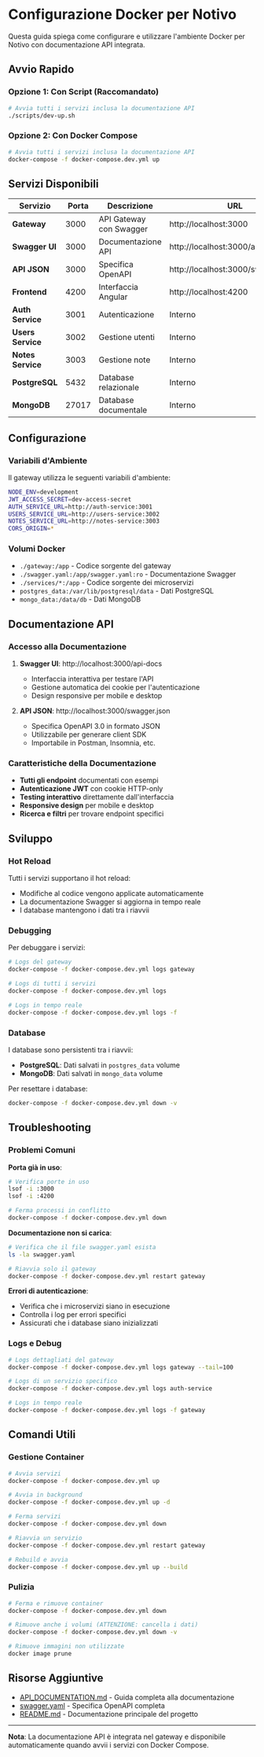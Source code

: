 # Configurazione Docker per Notivo

Questa guida spiega come configurare e utilizzare l'ambiente Docker per Notivo con documentazione API integrata.

## Avvio Rapido

### Opzione 1: Con Script (Raccomandato)
```bash
# Avvia tutti i servizi inclusa la documentazione API
./scripts/dev-up.sh
```

### Opzione 2: Con Docker Compose
```bash
# Avvia tutti i servizi inclusa la documentazione API
docker-compose -f docker-compose.dev.yml up
```

## Servizi Disponibili

| Servizio | Porta | Descrizione | URL |
|----------|-------|-------------|-----|
| **Gateway** | 3000 | API Gateway con Swagger | http://localhost:3000 |
| **Swagger UI** | 3000 | Documentazione API | http://localhost:3000/api-docs |
| **API JSON** | 3000 | Specifica OpenAPI | http://localhost:3000/swagger.json |
| **Frontend** | 4200 | Interfaccia Angular | http://localhost:4200 |
| **Auth Service** | 3001 | Autenticazione | Interno |
| **Users Service** | 3002 | Gestione utenti | Interno |
| **Notes Service** | 3003 | Gestione note | Interno |
| **PostgreSQL** | 5432 | Database relazionale | Interno |
| **MongoDB** | 27017 | Database documentale | Interno |

## Configurazione

### Variabili d'Ambiente

Il gateway utilizza le seguenti variabili d'ambiente:

```bash
NODE_ENV=development
JWT_ACCESS_SECRET=dev-access-secret
AUTH_SERVICE_URL=http://auth-service:3001
USERS_SERVICE_URL=http://users-service:3002
NOTES_SERVICE_URL=http://notes-service:3003
CORS_ORIGIN=*
```

### Volumi Docker

- `./gateway:/app` - Codice sorgente del gateway
- `./swagger.yaml:/app/swagger.yaml:ro` - Documentazione Swagger
- `./services/*:/app` - Codice sorgente dei microservizi
- `postgres_data:/var/lib/postgresql/data` - Dati PostgreSQL
- `mongo_data:/data/db` - Dati MongoDB

## Documentazione API

### Accesso alla Documentazione

1. **Swagger UI**: http://localhost:3000/api-docs
   - Interfaccia interattiva per testare l'API
   - Gestione automatica dei cookie per l'autenticazione
   - Design responsive per mobile e desktop

2. **API JSON**: http://localhost:3000/swagger.json
   - Specifica OpenAPI 3.0 in formato JSON
   - Utilizzabile per generare client SDK
   - Importabile in Postman, Insomnia, etc.

### Caratteristiche della Documentazione

- **Tutti gli endpoint** documentati con esempi
- **Autenticazione JWT** con cookie HTTP-only
- **Testing interattivo** direttamente dall'interfaccia
- **Responsive design** per mobile e desktop
- **Ricerca e filtri** per trovare endpoint specifici

## Sviluppo

### Hot Reload

Tutti i servizi supportano il hot reload:
- Modifiche al codice vengono applicate automaticamente
- La documentazione Swagger si aggiorna in tempo reale
- I database mantengono i dati tra i riavvii

### Debugging

Per debuggare i servizi:

```bash
# Logs del gateway
docker-compose -f docker-compose.dev.yml logs gateway

# Logs di tutti i servizi
docker-compose -f docker-compose.dev.yml logs

# Logs in tempo reale
docker-compose -f docker-compose.dev.yml logs -f
```

### Database

I database sono persistenti tra i riavvii:
- **PostgreSQL**: Dati salvati in `postgres_data` volume
- **MongoDB**: Dati salvati in `mongo_data` volume

Per resettare i database:
```bash
docker-compose -f docker-compose.dev.yml down -v
```

## Troubleshooting

### Problemi Comuni

**Porta già in uso**:
```bash
# Verifica porte in uso
lsof -i :3000
lsof -i :4200

# Ferma processi in conflitto
docker-compose -f docker-compose.dev.yml down
```

**Documentazione non si carica**:
```bash
# Verifica che il file swagger.yaml esista
ls -la swagger.yaml

# Riavvia solo il gateway
docker-compose -f docker-compose.dev.yml restart gateway
```

**Errori di autenticazione**:
- Verifica che i microservizi siano in esecuzione
- Controlla i log per errori specifici
- Assicurati che i database siano inizializzati

### Logs e Debug

```bash
# Logs dettagliati del gateway
docker-compose -f docker-compose.dev.yml logs gateway --tail=100

# Logs di un servizio specifico
docker-compose -f docker-compose.dev.yml logs auth-service

# Logs in tempo reale
docker-compose -f docker-compose.dev.yml logs -f gateway
```

## Comandi Utili

### Gestione Container

```bash
# Avvia servizi
docker-compose -f docker-compose.dev.yml up

# Avvia in background
docker-compose -f docker-compose.dev.yml up -d

# Ferma servizi
docker-compose -f docker-compose.dev.yml down

# Riavvia un servizio
docker-compose -f docker-compose.dev.yml restart gateway

# Rebuild e avvia
docker-compose -f docker-compose.dev.yml up --build
```

### Pulizia

```bash
# Ferma e rimuove container
docker-compose -f docker-compose.dev.yml down

# Rimuove anche i volumi (ATTENZIONE: cancella i dati)
docker-compose -f docker-compose.dev.yml down -v

# Rimuove immagini non utilizzate
docker image prune
```

## Risorse Aggiuntive

- [API_DOCUMENTATION.md](./API_DOCUMENTATION.md) - Guida completa alla documentazione
- [swagger.yaml](./swagger.yaml) - Specifica OpenAPI completa
- [README.md](./README.md) - Documentazione principale del progetto

---

**Nota**: La documentazione API è integrata nel gateway e disponibile automaticamente quando avvii i servizi con Docker Compose.
